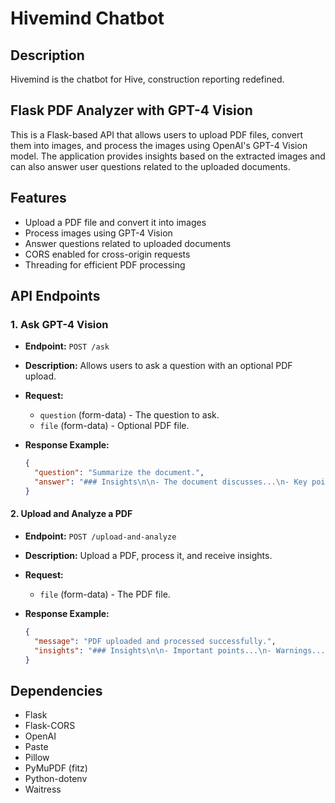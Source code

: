 # Hivemind Chatbot

## Description

Hivemind is the chatbot for Hive, construction reporting redefined.

## Flask PDF Analyzer with GPT-4 Vision

This is a Flask-based API that allows users to upload PDF files, convert them into images, and process the images using OpenAI's GPT-4 Vision model. The application provides insights based on the extracted images and can also answer user questions related to the uploaded documents.

## Features

- Upload a PDF file and convert it into images
- Process images using GPT-4 Vision
- Answer questions related to uploaded documents
- CORS enabled for cross-origin requests
- Threading for efficient PDF processing

## API Endpoints

### 1. **Ask GPT-4 Vision**

- **Endpoint:** `POST /ask`
- **Description:** Allows users to ask a question with an optional PDF upload.
- **Request:**
  - `question` (form-data) - The question to ask.
  - `file` (form-data) - Optional PDF file.
- **Response Example:**

  ```json
  {
    "question": "Summarize the document.",
    "answer": "### Insights\n\n- The document discusses...\n- Key points include..."
  }
  ```

#### 2. **Upload and Analyze a PDF**

- **Endpoint:** `POST /upload-and-analyze`
- **Description:** Upload a PDF, process it, and receive insights.
- **Request:**
  - `file` (form-data) - The PDF file.
- **Response Example:**

  ```json
  {
    "message": "PDF uploaded and processed successfully.",
    "insights": "### Insights\n\n- Important points...\n- Warnings..."
  }
  ```

## Dependencies

- Flask
- Flask-CORS
- OpenAI
- Paste
- Pillow
- PyMuPDF (fitz)
- Python-dotenv
- Waitress
